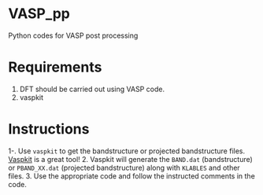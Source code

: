 # VASP_pp
Python codes for VASP post processing

# Requirements
1. DFT should be carried out using VASP code.
2. vaspkit

# Instructions
1-. Use `vaspkit` to get the bandstructure or projected bandstructure files. [Vaspkit](https://vaspkit.com/) is a great tool! 
2. Vaspkit will generate the `BAND.dat` (bandstructure) or `PBAND_XX.dat` (projected bandstructure) along with `KLABLES` and other files.
3. Use the appropriate code and follow the instructed comments in the code. 
